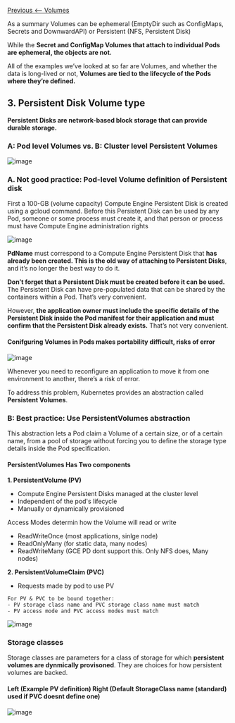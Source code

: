 [Previous <-- Volumes](https://github.com/paulowe/gcp/blob/main/gke%20workloads/gke_persistent_storage/volumes.md)

As a summary Volumes can be ephemeral (EmptyDir such as ConfigMaps, Secrets and DownwardAPI) or Persistent (NFS, Persistent Disk)

While the **Secret and ConfigMap Volumes that attach to individual Pods are
ephemeral, the objects are not.**

All of the examples we’ve looked at so far are Volumes, and whether the data is
long-lived or not, **Volumes are tied to the lifecycle of the Pods where they’re defined.**

## 3. Persistent Disk Volume type

**Persistent Disks are network-based block storage that can provide durable storage.**
### A: Pod level Volumes vs. B: Cluster level Persistent Volumes
![image](https://user-images.githubusercontent.com/40435982/144956085-cb13ba2f-47c8-4f1c-936d-4ba2fd17f1f6.png)

### A. Not good practice: Pod-level Volume definition of Persistent disk

First a 100-GB (volume capacity) Compute Engine Persistent Disk is created using a gcloud command. Before this Persistent Disk can be used by any Pod, someone or some process must create it, and that person or process must have Compute Engine administration rights

![image](https://user-images.githubusercontent.com/40435982/144950083-40998901-ef31-4c8b-a760-3284d307b3e8.png)

**PdName**  must correspond to a Compute Engine Persistent Disk that **has already been
created. This is the old way of attaching to Persistent Disks**, and it’s no longer the
best way to do it.

**Don’t forget that a Persistent Disk must be created before it can be
used.** The Persistent Disk can have pre-populated data that can be shared by the
containers within a Pod. That’s very convenient.

However, **the application owner must
include the specific details of the Persistent Disk inside the Pod manifest for their
application and must confirm that the Persistent Disk already exists.** That’s not very
convenient.

#### Conifguring Volumes in Pods makes portability difficult, risks of error
![image](https://user-images.githubusercontent.com/40435982/144950894-df40811f-4e11-4854-8cfd-b1df837f31c1.png)

Whenever you need to reconfigure an application to move it from one environment to
another, there’s a risk of error.

To address this problem, Kubernetes provides an
abstraction called **Persistent Volumes**. 

### B: Best practice: Use PersistentVolumes abstraction 
This abstraction lets a Pod claim a Volume of a
certain size, or of a certain name, from a pool of storage without forcing you to define
the storage type details inside the Pod specification.

#### PersistentVolumes Has Two components
**1. PersistentVolume (PV)** 
  -  Compute Engine Persistent Disks managed at the cluster level
  -  Independent of the pod's lifecycle
  -  Manually or dynamically provisioned

  Access Modes determin how the Volume will read or write
  - ReadWriteOnce (most applications, sinlge node)
  - ReadOnlyMany (for static data, many nodes)
  - ReadWriteMany (GCE PD dont support this. Only NFS does, Many nodes)
  
**2. PersistentVolumeClaim (PVC)**
  -  Requests made by pod to use PV
    
    For PV & PVC to be bound together:
    - PV storage class name and PVC storage class name must match 
    - PV access mode and PVC access modes must match


![image](https://user-images.githubusercontent.com/40435982/144957351-0125652c-9553-45a1-86d1-a531ae6a94ee.png)

### Storage classes
Storage classes are parameters for a class of storage for which **persistent volumes are dynmically provisoned**. They are choices for how persistent volumes are backed.

#### Left (Example PV definition) Right (Default StorageClass name (standard) used if PVC doesnt define one) 
![image](https://user-images.githubusercontent.com/40435982/144953831-0c284bb1-c513-429e-825a-8fcd20c2cac1.png)


